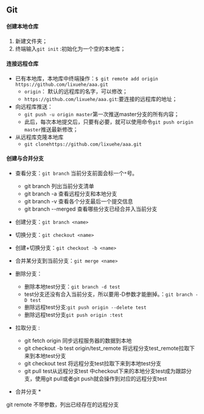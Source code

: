 ## Git

#### 创建本地仓库

1. 新建文件夹；
2. 终端输入`git init`   :初始化为一个空的本地库；

#### 连接远程仓库

* 已有本地库，本地库中终端操作：`$ git remote add origin https://github.com/lixuehe/aaa.git`
  * `origin`： 默认的远程库的名字，可以修改；
  * `https://github.com/lixuehe/aaa.git`:要连接的远程库的地址；
* 向远程库推送：
  * `git push -u origin master`第一次推送master分支的所有内容；
  * 此后，每次本地提交后，只要有必要，就可以使用命令`git push origin master`推送最新修改；
* 从远程库克隆本地库
  * `git clonehttps://github.com/lixuehe/aaa.git`

#### 创建与合并分支

* 查看分支：`git branch`      当前分支前面会标一个`*`号。
  * git branch 列出当前分支清单
  * git branch -a 查看远程分支和本地分支
  * git branch -v 查看各个分支最后一个提交信息
  * git branch --merged 查看哪些分支已经合并入当前分支

* 创建分支：`git branch <name>`

* 切换分支：`git checkout <name>`

* 创建+切换分支：`git checkout -b <name>`

* 合并某分支到当前分支：`git merge <name>`

* 删除分支：
  * 删除本地test分支：`git branch -d test`
  * test分支还没有合入当前分支，所以要用-D参数才能删掉。：`git branch -D test `
  * 删除远程test分支:`git push origin --delete test`
  * 删除远程test分支`git push origin :test`
* 拉取分支 :
  * git fetch origin 同步远程服务器的数据到本地
  * git checkout -b test origin/test_remote 将远程分支test_remote拉取下来到本地test分支
  * git checkout test 将远程分支test拉取下来到本地test分支
  * git pull test从远程分支test 中checkout下来的本地分支test成为跟踪分支，使用git pull或者git push就会操作到对应的远程分支test

* 合并分支
  * 



git remote 不带参数，列出已经存在的远程分支

